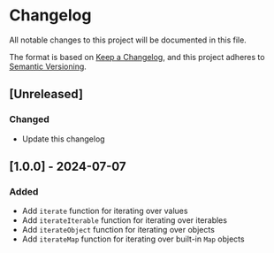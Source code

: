 # Changelog

All notable changes to this project will be documented in this file.

The format is based on [Keep a Changelog](https://keepachangelog.com/en/1.0.0/),
and this project adheres to [Semantic Versioning](https://semver.org/spec/v2.0.0.html).

## [Unreleased]
### Changed
- Update this changelog

## [1.0.0] - 2024-07-07
### Added
- Add `iterate` function for iterating over values
- Add `iterateIterable` function for iterating over iterables
- Add `iterateObject` function for iterating over objects
- Add `iterateMap` function for iterating over built-in `Map` objects
 

